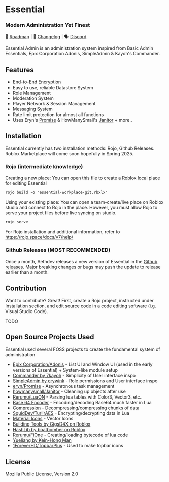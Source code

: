 # Essential
### Modern Administration Yet Finest

📰 [Roadmap](https://trello.com/b/6vYUmD2b/) | 📃 [Changelog](https://alphantriz.gitbook.io/essential/about/changelog) | 🗣️ [Discord](https://discord.gg/BZFw65wgtR)

Essential Admin is an administration system inspired from Basic Admin Essentials, Epix Corporation Adonis, SimpleAdmin & Kayoh's Commander.

## Features

- End-to-End Encryption
- Easy to use, reliable Datastore System
- Role Management
- Moderation System
- Player Network & Session Management
- Messaging System
- Rate limit protection for almost all functions
- Uses Eryn's [Promise](https://eryn.io/roblox-lua-promise/) & HowManySmall's [Janitor](https://howmanysmall.github.io/Janitor/)
\+ more..


## Installation

Essential currently has two installation methods: Rojo, Github Releases. Roblox Marketplace will come soon hopefully in Spring 2025.

### Rojo (intermediate knowledge)

Creating a new place: You can open this file to create a Roblox local place for editing Essential
```
rojo build -o "essential-workplace-git.rbxlx"
```

Using your existing place: You can open a team-create/live place on Roblox studio and connect to Rojo in the place. However, you must allow Rojo to serve your project files before live syncing on studio.

```
rojo serve
```

For Rojo installation and additional information, refer to https://rojo.space/docs/v7/help/

### Github Releases (MOST RECOMMENDED)

Once a month, Aethdev releases a new version of Essential in the [Github releases](https://github.com/Aethdev/Essential/releases). Major breaking changes or bugs may push the update to release earlier than a month.

## Contribution

Want to contribute? Great! First, create a Rojo project, instructed under Installation section, and edit source code in a code editing software (i.g. Visual Studio Code).

TODO

## Open Source Projects Used
Essential used several FOSS projects to create the fundamental system of administration
- [Epix Corporation/Adonis](https://github.com/Epix-Incorporated/Adonis) - List UI and Window UI (used in the early versions of Essential) + System-like module setup
- [Commander by 7kayoh](https://devforum.roblox.com/t/commander-open-sourced-admin-panel/503290) - Simplicity of User interface inspo
- [SimpleAdmin by crywink](https://devforum.roblox.com/t/simpleadmin-a-modern-administration-utility-for-your-game/660937) - Role permissions and User interface inspo
- [eryn/Promise](https://github.com/evaera/roblox-lua-promise) - Asynchronous task management
- [howmanysmall/Janitor](https://github.com/howmanysmall/Janitor) - Cleaning up objects after use
- [Rerumu/LuaON](https://github.com/Rerumu/LuaON) - Parsing lua tables with Color3, Vector3, etc..
- [Base 64 Encoder](https://gist.github.com/Reselim/40d62b17d138cc74335a1b0709e19ce2) - Encoding/decoding Base64 much faster in Lua
- [Compression](https://safeteewow.github.io/LibDeflate/source/LibDeflate.lua.html) - Decompressing/compressing chunks of data
- [SquidDev/TurlirAES](https://gist.github.com/SquidDev/86925e07cbabd70773e53d781bd8b2fe) - Encrypting/decrypting data in Lua
- [Material Icons](https://fonts.google.com/icons) - Vector Icons
- [Building Tools by GigsD4X on Roblox](https://devforum.roblox.com/t/building-tools-by-f3x/)
- [HashLib by boatbomber on Roblox](https://devforum.roblox.com/t/hashlib-cryptographic-hashes-in-pure-lua/416732)
- [Rerumu/FiOne](https://github.com/Rerumu/FiOne) - Creating/loading bytecode of lua code
- [Yueliang by Kein-Hong Man](http://yueliang.luaforge.net/)
- [1ForeverHD/TopbarPlus](https://github.com/1ForeverHD/TopbarPlus) - Used to make topbar icons

## License

Mozilla Public License, Version 2.0
